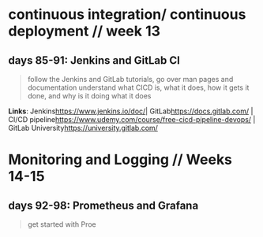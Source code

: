 # continuous integration/ continuous deployment // week 13

## days 85-91: Jenkins and GitLab Cl

> follow the Jenkins and GitLab tutorials, go over man pages and documentation
> understand what CICD is, what it does, how it gets it done, and why is it doing what it does

**Links**: Jenkins<https://www.jenkins.io/doc/>| GitLab<https://docs.gitlab.com/> | CI/CD pipeline<https://www.udemy.com/course/free-cicd-pipeline-devops/> | GitLab University<https://university.gitlab.com/>

# Monitoring and Logging // Weeks 14-15

## days 92-98: Prometheus and Grafana
> get started with Proe

